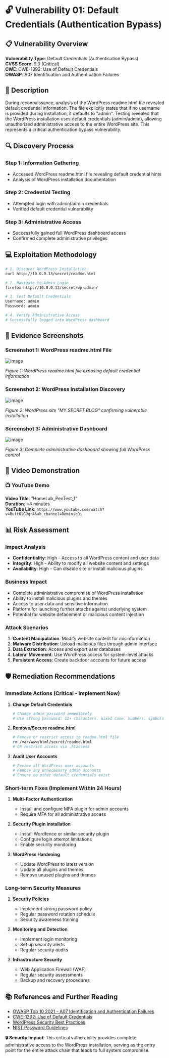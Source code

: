 # 🔓 Vulnerability 01: Default Credentials (Authentication Bypass)

## 📋 Vulnerability Overview

**Vulnerability Type**: Default Credentials (Authentication Bypass)  
**CVSS Score**: 9.0 (Critical)  
**CWE**: CWE-1392: Use of Default Credentials  
**OWASP**: A07 Identification and Authentication Failures  

## 🎯 Description

During reconnaissance, analysis of the WordPress readme.html file revealed default credential information. The file explicitly states that if no username is provided during installation, it defaults to "admin". Testing revealed that the WordPress installation uses default credentials (admin/admin), allowing unauthorized administrative access to the entire WordPress site. This represents a critical authentication bypass vulnerability.

## 🔍 Discovery Process

### Step 1: Information Gathering
- Accessed WordPress readme.html file revealing default credential hints
- Analysis of WordPress installation documentation

### Step 2: Credential Testing  
- Attempted login with admin/admin credentials
- Verified default credential vulnerability

### Step 3: Administrative Access
- Successfully gained full WordPress dashboard access
- Confirmed complete administrative privileges

## 💻 Exploitation Methodology

```bash
# 1. Discover WordPress Installation
curl http://10.0.0.13/secret/readme.html

# 2. Navigate to Admin Login
firefox http://10.0.0.13/secret/wp-admin/

# 3. Test Default Credentials
Username: admin
Password: admin

# 4. Verify Administrative Access
# Successfully logged into WordPress dashboard
```

## 📸 Evidence Screenshots

### Screenshot 1: WordPress readme.html File
![image](https://github.com/user-attachments/assets/ee70abed-f8ea-4b9a-ae57-f17e3a641683)

*Figure 1: WordPress readme.html file exposing default credential information*

### Screenshot 2: WordPress Installation Discovery
![image](https://github.com/user-attachments/assets/f1946b93-7bd8-4960-9e35-942098e98b23)

*Figure 2: WordPress site "MY SECRET BLOG" confirming vulnerable installation*

### Screenshot 3: Administrative Dashboard
![image](https://github.com/user-attachments/assets/ab28ab53-53df-4af8-8821-d55d7a627e56)

*Figure 3: Complete administrative dashboard showing full WordPress control*

## 🎥 Video Demonstration

### 📺 YouTube Demo
**Video Title**: "HomeLab_PenTest_1"  
**Duration**: ~4 minutes  
**YouTube Link**: `https://www.youtube.com/watch?v=RuftOlG9qr4&ab_channel=DominicQi`

## 📊 Risk Assessment

### Impact Analysis
- **Confidentiality**: High - Access to all WordPress content and user data
- **Integrity**: High - Ability to modify all website content and settings
- **Availability**: High - Can disable site or install malicious plugins

### Business Impact
- Complete administrative compromise of WordPress installation
- Ability to install malicious plugins and themes
- Access to user data and sensitive information
- Platform for launching further attacks against underlying system
- Potential for website defacement or malicious content injection

### Attack Scenarios
1. **Content Manipulation**: Modify website content for misinformation
2. **Malware Distribution**: Upload malicious files through admin interface
3. **Data Extraction**: Access and export user databases
4. **Lateral Movement**: Use WordPress access for system-level attacks
5. **Persistent Access**: Create backdoor accounts for future access

## 🛡️ Remediation Recommendations

### Immediate Actions (Critical - Implement Now)
1. **Change Default Credentials**
   ```bash
   # Change admin password immediately
   # Use strong password: 12+ characters, mixed case, numbers, symbols
   ```

2. **Remove/Secure readme.html**
   ```bash
   # Remove or restrict access to readme.html file
   rm /var/www/html/secret/readme.html
   # OR restrict access via .htaccess
   ```

3. **Audit User Accounts**
   ```bash
   # Review all WordPress user accounts
   # Remove any unnecessary admin accounts
   # Ensure no other default credentials exist
   ```

### Short-term Fixes (Implement Within 24 Hours)
1. **Multi-Factor Authentication**
   - Install and configure MFA plugin for admin accounts
   - Require MFA for all administrative access

2. **Security Plugin Installation**
   - Install Wordfence or similar security plugin
   - Configure login attempt limitations
   - Enable security monitoring

3. **WordPress Hardening**
   - Update WordPress to latest version
   - Update all plugins and themes
   - Remove unused plugins and themes

### Long-term Security Measures
1. **Security Policies**
   - Implement strong password policy
   - Regular password rotation schedule
   - Security awareness training

2. **Monitoring and Detection**
   - Implement login monitoring
   - Set up security alerts
   - Regular security audits

3. **Infrastructure Security**
   - Web Application Firewall (WAF)
   - Regular security assessments
   - Backup and recovery procedures

## 📚 References and Further Reading

- [OWASP Top 10 2021 - A07 Identification and Authentication Failures](https://owasp.org/Top10/A07_2021-Identification_and_Authentication_Failures/)
- [CWE-1392: Use of Default Credentials](https://cwe.mitre.org/data/definitions/1392.html)
- [WordPress Security Best Practices](https://wordpress.org/support/article/hardening-wordpress/)
- [NIST Password Guidelines](https://pages.nist.gov/800-63-3/)

**🔒 Security Impact**: This critical vulnerability provides complete administrative access to the WordPress installation, serving as the entry point for the entire attack chain that leads to full system compromise.
